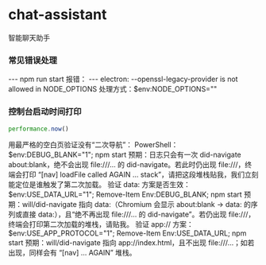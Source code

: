 # chat-assistant
智能聊天助手

### 常见错误处理
  --- npm run start 报错：
  --- electron: --openssl-legacy-provider is not allowed in NODE_OPTIONS
   处理方式：$env:NODE_OPTIONS=""
   
### 控制台启动时间打印
   ```javascript
   performance.now()  
   ```

用最严格的空白页验证没有“二次导航”：
PowerShell：$env:DEBUG_BLANK="1"; npm start
预期：日志只会有一次 did-navigate about:blank，绝不会出现 file:///… 的 did-navigate。若此时仍出现 file:///，终端会打印 “[nav] loadFile called AGAIN … stack”，请把这段堆栈贴我，我们立刻能定位是谁触发了第二次加载。
验证 data: 方案是否生效：
$env:USE_DATA_URL="1"; Remove-Item Env:DEBUG_BLANK; npm start
预期：will/did-navigate 指向 data:（Chromium 会显示 about:blank → data: 的序列或直接 data:），且“绝不再出现 file:///… 的 did-navigate”。若仍出现 file:///，终端会打印第二次加载的堆栈，请贴我。
验证 app:// 方案：
$env:USE_APP_PROTOCOL="1"; Remove-Item Env:USE_DATA_URL; npm start
预期：will/did-navigate 指向 app://index.html，且不出现 file:///…；如若出现，同样会有 “[nav] … AGAIN” 堆栈。